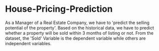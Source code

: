 # House-Pricing-Prediction
As a Manager of a Real Estate Company, we have to 'predict the selling potential of the property'. Based on the historical data, we have to predict whether a property will be sold within 3 months of listing or not. From the dataset, the 'Sold' Variable is the dependent variable while others are independent variables.
